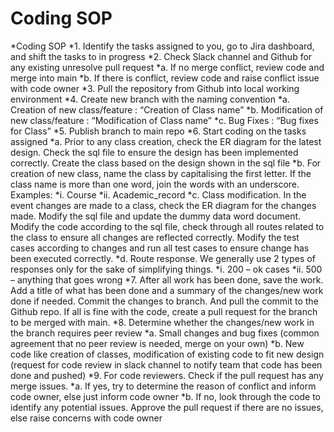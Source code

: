 # Coding SOP
*Coding SOP
  *1.	Identify the tasks assigned to you, go to Jira dashboard, and shift the tasks to in progress
  *2.	Check Slack channel and Github for any existing unresolve pull request
    *a.	If no merge conflict, review code and merge into main
    *b.	If there is conflict, review code and raise conflict issue with code owner 
  *3.	Pull the repository from Github into local working environment
  *4.	Create new branch with the naming convention
    *a.	Creation of new class/feature : “Creation of Class name”
    *b.	Modification of new class/feature : “Modification of Class name”
    *c.	Bug Fixes : “Bug fixes for Class”
  *5.	Publish branch to main repo
  *6.	Start coding on the tasks assigned
    *a.	Prior to any class creation, check the ER diagram for the latest design. Check the sql file to ensure the design has been implemented correctly. Create the class based         on the design shown in the sql file
    *b.	For creation of new class, name the class by capitalising the first letter. If the class name is more than one word, join the words with an underscore. Examples:
      *i.	Course
      *ii.	Academic_record
    *c.	Class modification. In the event changes are made to a class, check the ER diagram for the changes made. Modify the sql file and update the dummy data word document.           Modify the code according to the sql file, check through all routes related to the class to ensure all changes are reflected correctly. Modify the test cases according         to changes and run all test cases to ensure change has been executed correctly.
    *d.	Route response. We generally use 2 types of responses only for the sake of simplifying things.
      *i.	200 – ok cases
      *ii.	500 – anything that goes wrong
  *7.	After all work has been done, save the work. Add a title of what has been done and a summary of the changes/new work done if needed. Commit the changes to branch. And            pull the commit to the Github repo. If all is fine with the code, create a pull request for the branch to be merged with main. 
  *8.	Determine whether the changes/new work in the branch requires peer review
    *a.	Small changes and bug fixes (common agreement that no peer review is needed, merge on your own)
    *b.	New code like creation of classes, modification of existing code to fit new design (request for code review in slack channel to notify team that code has been done and         pushed)
  *9.	For code reviewers. Check if the pull request has any merge issues.
    *a.	If yes, try to determine the reason of conflict and inform code owner, else just inform code owner
    *b.	If no, look through the code to identify any potential issues. Approve the pull request if there are no issues, else raise concerns with code owner
 
